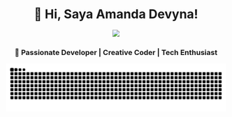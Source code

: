 <div align="center">
  
# 👋 Hi, Saya Amanda Devyna!

<img src="https://i.imgflip.com/65efzo.gif" width="300" />

### 💫 Passionate Developer | Creative Coder | Tech Enthusiast

</div>
<img src="https://raw.githubusercontent.com/amandadevynaa/amandadevynaa/output/snake.svg" alt="Snake animation" />
